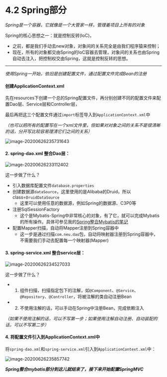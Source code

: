 # 4.2 Spring部分

*Spring是一个容器，它就像是一个大管家一样，管理着项目上所有的对象*

Spring的核心思想之一：就是控制反转(IoC)，

- 之前，都是我们手动去new对象，对象间的关系完全是由我们程序猿来控制；
- 现在，所有的对象都交由Spring的IoC容器去管理，对象间的关系也由Spring自动去注入，把控制权交由Spring，这就是控制反转的思想。

---

*使用Spring一开始，依旧是创建配置文件，通过配置文件完成Bean的注册*



#### 创建ApplicationContext.xml

先在resources下创建一个总的Spring配置文件，再分别创建不同的配置文件来配置Dao层、Service层和Controller层，

最后再把这三个配置文件通过`import`标签导入到`ApplicationContext.xml`中

*（也可以把所有的配置写在一个xml文件里，但如果对对象之间的关系不是很清晰的话，分开写比较容易理清它们之间的关系）*

![image-20200626235731643](https://images.shiguangping.com/imgs/20200626235731.png)



#### 2. spring-dao.xml 整合Dao层：

![image-20200626233112402](https://images.shiguangping.com/imgs/20200626233112.png)

这一步做了什么？

- 引入数据库配置文件`database.properties`
- 创建数据源`dataSource`，这里使用的是Alibaba的Druid，所以class=`DruidDataSource`
  - 这里可以使用任意的数据源，例如Spring的数据源、C3P0等
- 注册SqlSessionFactory
  - 这个是Mybatis-Spring中非常核心的对象，有了它，就可以完成Mybatis的所有操作。具体可参见我的[Spring整合Mybatis的笔记]([https://javabook.shiguangping.com/frame1/%E6%95%B4%E5%90%88Mybatis.html](https://javabook.shiguangping.com/frame1/整合Mybatis.html))
- 配置Mapper扫描，自动将Mapper注册到Spring容器中
  - 这一步是通过扫描`com.neu.dao`包，自动将映射器注册到Spring容器中，不需要我们手动去配置每一个映射器(Mapper)



#### 3. spring-service.xml 整合service层：

![image-20200626234527033](https://images.shiguangping.com/imgs/20200626234527.png)

这一步做了什么？

- 1. 组件扫描，扫描指定包下的注解，如`@Component`、`@Service`、`@Repository`、`@Controller`，将被注解的类自动注册Bean
- 2. 不使用注解的话，可以手动在Spring中注册Bean，完成依赖注入

*（如果不使用注解的话，可以不写第一步；如果使用注解自动注册、自动装配的话，可以不写第二步）*



#### 4. 将配置文件引入到ApplicationContext.xml中

将`spring-dao.xml`和`spring-service.xml`引入到`ApplicationContext.xml`中：

![image-20200626235857742](https://images.shiguangping.com/imgs/20200626235857.png)





***Spring整合mybatis部分到这儿就结束了，接下来开始配置SpringMVC***

